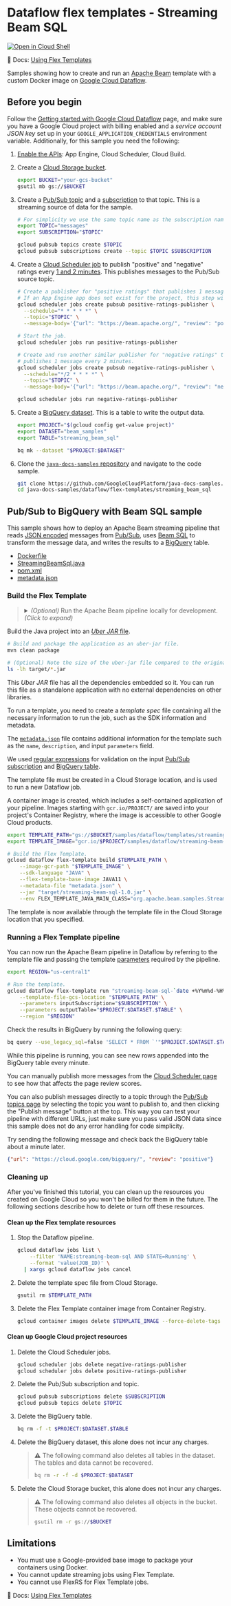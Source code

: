 # Dataflow flex templates - Streaming Beam SQL

[![Open in Cloud Shell](http://gstatic.com/cloudssh/images/open-btn.svg)](https://console.cloud.google.com/cloudshell/open?git_repo=https://github.com/GoogleCloudPlatform/java-docs-samples&page=editor&open_in_editor=dataflow/flex-templates/streaming_beam_sql/README.md)

📝 Docs: [Using Flex Templates](https://cloud.google.com/dataflow/docs/guides/templates/using-flex-templates)

Samples showing how to create and run an
[Apache Beam](https://beam.apache.org/) template with a custom Docker image on
[Google Cloud Dataflow](https://cloud.google.com/dataflow/docs/).

## Before you begin

Follow the
[Getting started with Google Cloud Dataflow](../README.md)
page, and make sure you have a Google Cloud project with billing enabled
and a *service account JSON key* set up in your `GOOGLE_APPLICATION_CREDENTIALS`
environment variable.
Additionally, for this sample you need the following:

1. [Enable the APIs](https://console.cloud.google.com/flows/enableapi?apiid=appengine.googleapis.com,cloudscheduler.googleapis.com,cloudbuild.googleapis.com):
    App Engine, Cloud Scheduler, Cloud Build.

1. Create a
    [Cloud Storage bucket](https://cloud.google.com/storage/docs/creating-buckets).

    ```sh
    export BUCKET="your-gcs-bucket"
    gsutil mb gs://$BUCKET
    ```

1. Create a
    [Pub/Sub topic](https://cloud.google.com/pubsub/docs/admin#creating_a_topic)
    and a
    [subscription](https://cloud.google.com/pubsub/docs/admin#creating_subscriptions)
    to that topic.
    This is a streaming source of data for the sample.

    ```sh
    # For simplicity we use the same topic name as the subscription name.
    export TOPIC="messages"
    export SUBSCRIPTION="$TOPIC"

    gcloud pubsub topics create $TOPIC
    gcloud pubsub subscriptions create --topic $TOPIC $SUBSCRIPTION
    ```

1. Create a
    [Cloud Scheduler job](https://cloud.google.com/scheduler/docs/quickstart)
    to publish "positive" and "negative" ratings every
    [1 and 2 minutes](https://cloud.google.com/scheduler/docs/configuring/cron-job-schedules).
    This publishes messages to the Pub/Sub source topic.

    ```sh
    # Create a publisher for "positive ratings" that publishes 1 message per minute
    # If an App Engine app does not exist for the project, this step will create one.
    gcloud scheduler jobs create pubsub positive-ratings-publisher \
      --schedule="* * * * *" \
      --topic="$TOPIC" \
      --message-body='{"url": "https://beam.apache.org/", "review": "positive"}'

    # Start the job.
    gcloud scheduler jobs run positive-ratings-publisher

    # Create and run another similar publisher for "negative ratings" that
    # publishes 1 message every 2 minutes.
    gcloud scheduler jobs create pubsub negative-ratings-publisher \
      --schedule="*/2 * * * *" \
      --topic="$TOPIC" \
      --message-body='{"url": "https://beam.apache.org/", "review": "negative"}'

    gcloud scheduler jobs run negative-ratings-publisher
    ```

1. Create a [BigQuery dataset](https://cloud.google.com/bigquery/docs/datasets).
    This is a table to write the output data.

    ```sh
    export PROJECT="$(gcloud config get-value project)"
    export DATASET="beam_samples"
    export TABLE="streaming_beam_sql"

    bq mk --dataset "$PROJECT:$DATASET"
    ```

1. Clone the
    [`java-docs-samples` repository](https://github.com/GoogleCloudPlatform/java-docs-samples)
    and navigate to the code sample.

    ```sh
    git clone https://github.com/GoogleCloudPlatform/java-docs-samples.git
    cd java-docs-samples/dataflow/flex-templates/streaming_beam_sql
    ```

## Pub/Sub to BigQuery with Beam SQL sample

This sample shows how to deploy an Apache Beam streaming pipeline that reads
[JSON encoded](https://www.w3schools.com/whatis/whatis_json.asp) messages from
[Pub/Sub](https://cloud.google.com/pubsub), uses
[Beam SQL](https://beam.apache.org/documentation/dsls/sql/overview/)
to transform the message data, and writes the results to a
[BigQuery](https://cloud.google.com/bigquery) table.

* [Dockerfile](Dockerfile)
* [StreamingBeamSql.java](src/main/java/org/apache/beam/samples/StreamingBeamSql.java)
* [pom.xml](pom.xml)
* [metadata.json](metadata.json)

### Build the Flex Template

> <details><summary>
> <i>(Optional)</i> Run the Apache Beam pipeline locally for development.
> <i>(Click to expand)</i>
> </summary>
>
> ```sh
> mvn compile exec:java \
>   -Dexec.mainClass=org.apache.beam.samples.StreamingBeamSql \
>   -Dexec.args="\
>     --project=$PROJECT \
>     --inputSubscription=$SUBSCRIPTION \
>     --outputTable=$PROJECT:$DATASET.$TABLE \
>     --tempLocation=gs://$BUCKET/samples/dataflow/temp"
> ```
>
> </details>

Build the Java project into an
[*Uber JAR* file](https://maven.apache.org/plugins/maven-shade-plugin/).

```sh
# Build and package the application as an uber-jar file.
mvn clean package

# (Optional) Note the size of the uber-jar file compared to the original.
ls -lh target/*.jar
```

This *Uber JAR* file has all the dependencies embedded so it.
You can run this file as a standalone application with no external
dependencies on other libraries.

To run a template, you need to create a *template spec* file containing all the
necessary information to run the job, such as the SDK information and metadata.

The [`metadata.json`](metadata.json) file contains additional information for
the template such as the `name`, `description`, and input `parameters` field.

We used
[regular expressions](https://docs.microsoft.com/en-us/dotnet/standard/base-types/regular-expression-language-quick-reference)
for validation on the input
[Pub/Sub subscription](https://cloud.google.com/pubsub/docs/admin#resource_names)
and [BigQuery table](https://cloud.google.com/bigquery/docs/tables#table_naming).

The template file must be created in a Cloud Storage location,
and is used to run a new Dataflow job.

A container image is created, which includes a self-contained application of your pipeline.
Images starting with `gcr.io/PROJECT/` are saved into your project's
Container Registry, where the image is accessible to other Google Cloud products.

```sh
export TEMPLATE_PATH="gs://$BUCKET/samples/dataflow/templates/streaming-beam-sql.json"
export TEMPLATE_IMAGE="gcr.io/$PROJECT/samples/dataflow/streaming-beam-sql:latest"

# Build the Flex Template.
gcloud dataflow flex-template build $TEMPLATE_PATH \
    --image-gcr-path "$TEMPLATE_IMAGE" \
    --sdk-language "JAVA" \
    --flex-template-base-image JAVA11 \
    --metadata-file "metadata.json" \
    --jar "target/streaming-beam-sql-1.0.jar" \
    --env FLEX_TEMPLATE_JAVA_MAIN_CLASS="org.apache.beam.samples.StreamingBeamSQL"
```

The template is now available through the template file in the Cloud Storage
location that you specified.

### Running a Flex Template pipeline

You can now run the Apache Beam pipeline in Dataflow by referring to the
template file and passing the template
[parameters](https://cloud.devsite.corp.google.com/dataflow/docs/guides/specifying-exec-params#setting-other-cloud-dataflow-pipeline-options)
required by the pipeline.

```sh
export REGION="us-central1"

# Run the template.
gcloud dataflow flex-template run "streaming-beam-sql-`date +%Y%m%d-%H%M%S`" \
    --template-file-gcs-location "$TEMPLATE_PATH" \
    --parameters inputSubscription="$SUBSCRIPTION" \
    --parameters outputTable="$PROJECT:$DATASET.$TABLE" \
    --region "$REGION"
```

Check the results in BigQuery by running the following query:

```sh
bq query --use_legacy_sql=false 'SELECT * FROM `'"$PROJECT.$DATASET.$TABLE"'`'
```

While this pipeline is running, you can see new rows appended into the BigQuery
table every minute.

You can manually publish more messages from the
[Cloud Scheduler page](https://console.cloud.google.com/cloudscheduler)
to see how that affects the page review scores.

You can also publish messages directly to a topic through the
[Pub/Sub topics page](https://console.cloud.google.com/cloudpubsub/topic/list)
by selecting the topic you want to publish to,
and then clicking the "Publish message" button at the top.
This way you can test your pipeline with different URLs,
just make sure you pass valid JSON data since this sample does not do any
error handling for code simplicity.

Try sending the following message and check back the BigQuery table about
a minute later.

```json
{"url": "https://cloud.google.com/bigquery/", "review": "positive"}
```

### Cleaning up

After you've finished this tutorial, you can clean up the resources you created
on Google Cloud so you won't be billed for them in the future.
The following sections describe how to delete or turn off these resources.

#### Clean up the Flex template resources

1. Stop the Dataflow pipeline.

    ```sh
    gcloud dataflow jobs list \
        --filter 'NAME:streaming-beam-sql AND STATE=Running' \
        --format 'value(JOB_ID)' \
      | xargs gcloud dataflow jobs cancel
    ```

1. Delete the template spec file from Cloud Storage.

    ```sh
    gsutil rm $TEMPLATE_PATH
    ```

1. Delete the Flex Template container image from Container Registry.

    ```sh
    gcloud container images delete $TEMPLATE_IMAGE --force-delete-tags
    ```

#### Clean up Google Cloud project resources

1. Delete the Cloud Scheduler jobs.

    ```sh
    gcloud scheduler jobs delete negative-ratings-publisher
    gcloud scheduler jobs delete positive-ratings-publisher
    ```

1. Delete the Pub/Sub subscription and topic.

    ```sh
    gcloud pubsub subscriptions delete $SUBSCRIPTION
    gcloud pubsub topics delete $TOPIC
    ```

1. Delete the BigQuery table.

    ```sh
    bq rm -f -t $PROJECT:$DATASET.$TABLE
    ```

1. Delete the BigQuery dataset, this alone does not incur any charges.

    > ⚠️ The following command also deletes all tables in the dataset.
    > The tables and data cannot be recovered.
    >
    > ```sh
    > bq rm -r -f -d $PROJECT:$DATASET
    > ```

1. Delete the Cloud Storage bucket, this alone does not incur any charges.

    > ⚠️ The following command also deletes all objects in the bucket.
    > These objects cannot be recovered.
    >
    > ```sh
    > gsutil rm -r gs://$BUCKET
    > ```

## Limitations

* You must use a Google-provided base image to package your containers using Docker.
* You cannot update streaming jobs using Flex Template.
* You cannot use FlexRS for Flex Template jobs.

📝 Docs: [Using Flex Templates](https://cloud.google.com/dataflow/docs/guides/templates/using-flex-templates)
